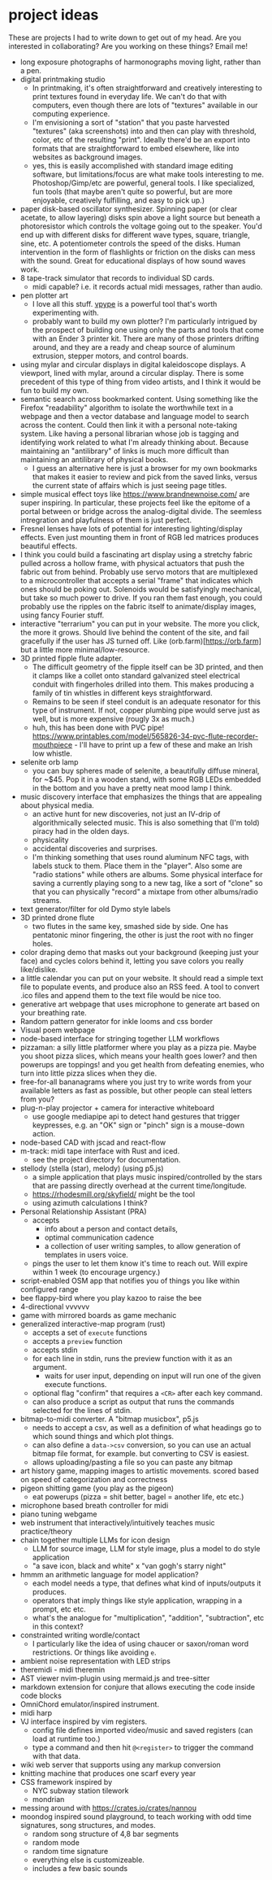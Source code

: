 # project ideas

These are projects I had to write down to get out of my head. Are you interested in collaborating? Are you working on these things? Email me!

- long exposure photographs of harmonographs moving light, rather than a pen.
- digital printmaking studio
    -  In printmaking, it's often straightforward and creatively interesting to print textures found in everyday life. We can't do that with computers, even though there are lots of "textures" available in our computing experience.
    - I'm envisioning a sort of "station" that you paste harvested "textures" (aka screenshots) into and then can play with threshold, color, etc of the resulting "print". Ideally there'd be an export into formats that are straightforward to embed elsewhere, like into websites as background images.
    - yes, this is easily accomplished with standard image editing software, but limitations/focus are what make tools interesting to me. Photoshop/Gimp/etc are powerful, general tools. I like specialized, fun tools (that maybe aren't quite so powerful, but are more enjoyable, creatively fulfilling, and easy to pick up.)
- paper disk-based oscillator synthesizer. Spinning paper (or clear acetate, to allow layering) disks spin above a light source but beneath a photoresistor which controls the voltage going out to the speaker. You'd end up with different disks for different wave types, square, triangle, sine, etc. A potentiometer controls the speed of the disks. Human intervention in the form of flashlights or friction on the disks can mess with the sound. Great for educational displays of how sound waves work.
- 8 tape-track simulator that records to individual SD cards.
    - midi capable? i.e. it records actual midi messages, rather than audio.
- pen plotter art
    - I love all this stuff. [vpype](https://github.com/abey79/vpype/) is a powerful tool that's worth experimenting with.
    - probably want to build my own plotter? I'm particularly intrigued by the prospect of building one using only the parts and tools that come with an Ender 3 printer kit. There are many of those printers drifting around, and they are a ready and cheap source of aluminum extrusion, stepper motors, and control boards.
- using mylar and circular displays in digital kaleidoscope displays. A viewport, lined with mylar, around a circular display. There is some precedent of this type of thing from video artists, and I think it would be fun to build my own.
- semantic search across bookmarked content. Using something like the Firefox "readability" algorithm to isolate the worthwhile text in a webpage and then a vector database and language model to search across the content. Could then link it with a personal note-taking system. Like having a personal librarian whose job is tagging and identifying work related to what I'm already thinking about. Because maintaining an "antilibrary" of links is much more difficult than maintaining an antilibrary of physical books.
    - I guess an alternative here is just a browser for my own bookmarks that makes it easier to review and pick from the saved links, versus the current state of affairs which is just seeing page titles.
- simple musical effect toys like https://www.brandnewnoise.com/ are super inspiring. In particular, these projects feel like the epitome of a portal between or bridge across the analog-digital divide. The seemless intregration and playfulness of them is just perfect.
- Fresnel lenses have lots of potential for interesting lighting/display effects. Even just mounting them in front of RGB led matrices produces beautiful effects.
- I think you could build a fascinating art display using a stretchy fabric pulled across a hollow frame, with physical actuators that push the fabric out from behind. Probably use servo motors that are multiplexed to a microcontroller that accepts a serial "frame" that indicates which ones should be poking out. Solenoids would be satisfyingly mechanical, but take so much power to drive. If you ran them fast enough, you could probably use the ripples on the fabric itself to animate/display images, using fancy Fourier stuff.
- interactive "terrarium" you can put in your website. The more you click, the more it grows. Should live behind the content of the site, and fail gracefully if the user has JS turned off. Like (orb.farm)[https://orb.farm] but a little more minimal/low-resource.
- 3D printed fipple flute adapter.
    - The difficult geometry of the fipple itself can be 3D printed, and then it clamps like a collet onto standard galvanized steel electrical conduit with fingerholes drilled into them. This makes producing a family of tin whistles in different keys straightforward. 
    - Remains to be seen if steel conduit is an adequate resonator for this type of instrument. If not, copper plumbing pipe would serve just as well, but is more expensive (rougly 3x as much.)
    - huh, this has been done with PVC pipe! https://www.printables.com/model/565826-34-pvc-flute-recorder-mouthpiece - I'll have to print up a few of these and make an Irish low whistle.
- selenite orb lamp
    - you can buy spheres made of selenite, a beautifully diffuse mineral, for ~$45. Pop it in a wooden stand, with some RGB LEDs embedded in the bottom and you have a pretty neat mood lamp I think.
- music discovery interface that emphasizes the things that are appealing about physical media.
    - an active hunt for new discoveries, not just an IV-drip of algorithmically selected music. This is also something that (I'm told) piracy had in the olden days.
    - physicality
    - accidental discoveries and surprises.
    - I'm thinking something that uses round aluminum NFC tags, with labels stuck to them. Place them in the "player". Also some are "radio stations" while others are albums. Some physical interface for saving a currently playing song to a new tag, like a sort of "clone" so that you can physically "record" a mixtape from other albums/radio streams.
- text generator/filter for old Dymo style labels
- 3D printed drone flute
    - two flutes in the same key, smashed side by side. One has pentatonic minor fingering, the other is just the root with no finger holes.
- color draping demo that masks out your background (keeping just your face) and cycles colors behind it, letting you save colors you really like/dislike.
- a little calendar you can put on your website. It should read a simple text file to populate events, and produce also an RSS feed. A tool to convert .ico files and append them to the text file would be nice too.
- generative art webpage that uses microphone to generate art based on your breathing rate.
- Random pattern generator for inkle looms and css border
- Visual poem webpage
- node-based interface for stringing together LLM workflows
- pizzaman: a silly little platformer where you play as a pizza pie. Maybe you shoot pizza slices, which means your health goes lower? and then powerups are toppings! and you get health from defeating enemies, who turn into little pizza slices when they die.
- free-for-all bananagrams where you just try to write words from your available letters as fast as possible, but other people can steal letters from you?
- plug-n-play projector + camera for interactive whiteboard
    - use google mediapipe api to detect hand gestures that trigger keypresses, e.g. an "OK" sign or "pinch" sign is a mouse-down action.
- node-based CAD with jscad and react-flow
- m-track: midi tape interface with Rust and iced.
    - see the project directory for documentation.
- stellody (stella (star), melody) (using p5.js)
    - a simple application that plays music inspired/controlled by the stars that are passing directly overhead at the current time/longitude.
    - https://rhodesmill.org/skyfield/ might be the tool
    - using azimuth calculations I think?
- Personal Relationship Assistant (PRA)
    - accepts
        - info about a person and contact details,
        - optimal communication cadence
        - a collection of user writing samples, to allow generation of templates in users voice.
    - pings the user to let them know it's time to reach out. Will expire within 1 week (to encourage urgency.)
- script-enabled OSM app that notifies you of things you like within configured range
- bee flappy-bird where you play kazoo to raise the bee
- 4-directional vvvvvv
- game with mirrored boards as game mechanic
- generalized interactive-map program (rust)
    - accepts a set of `execute` functions
    - accepts a `preview` function
    - accepts stdin
    - for each line in stdin, runs the preview function with it as an argument.
        - waits for user input, depending on input will run one of the given execute functions.
    - optional flag "confirm" that requires a `<CR>` after each key command.
    - can also produce a script as output that runs the commands selected for the lines of stdin.
- bitmap-to-midi converter. A "bitmap musicbox", p5.js
    - needs to accept a csv, as well as a definition of what headings go to which sound things and which plot things.
    - can also define a `data->csv` conversion, so you can use an actual bitmap file format, for example. but converting to CSV is easiest.
    - allows uploading/pasting a file so you can paste any bitmap
- art history game, mapping images to artistic movements. scored based on speed of categorization and correctness
- pigeon shitting game (you play as the pigeon)
    - eat powerups (pizza = shit better, bagel = another life, etc etc.)
- microphone based breath controller for midi
- piano tuning webgame
- web instrument that interactively/intuitively teaches music practice/theory
- chain together multiple LLMs for icon design
    - LLM for source image, LLM for style image, plus a model to do style application
    - "a save icon, black and white" x "van gogh's starry night"
- hmmm an arithmetic language for model application?
    - each model needs a type, that defines what kind of inputs/outputs it produces.
    - operators that imply things like style application, wrapping in a prompt, etc etc.
    - what's the analogue for "multiplication", "addition", "subtraction", etc in this context?
- constrainted writing wordle/contact
    - I particularly like the idea of using chaucer or saxon/roman word restrictions. Or things like avoiding `e`.
- ambient noise representation with LED strips
- theremidi - midi theremin
- AST viewer nvim-plugin using mermaid.js and tree-sitter
- markdown extension for conjure that allows executing the code inside code blocks
- OmniChord emulator/inspired instrument.
- midi harp
- VJ interface inspired by vim registers.
    - config file defines imported video/music and saved registers (can load at runtime too.)
    - type a command and then hit `@<register>` to trigger the command with that data.
- wiki web server that supports using any markup conversion
- knitting machine that produces one scarf every year
- CSS framework inspired by
    - NYC subway station tilework
    - mondrian
- messing around with https://crates.io/crates/nannou
- moondog inspired sound playground, to teach working with odd time signatures, song structures, and modes.
    - random song structure of 4,8 bar segments
    - random mode
    - random time signature
    - everything else is customizeable.
    - includes a few basic sounds
